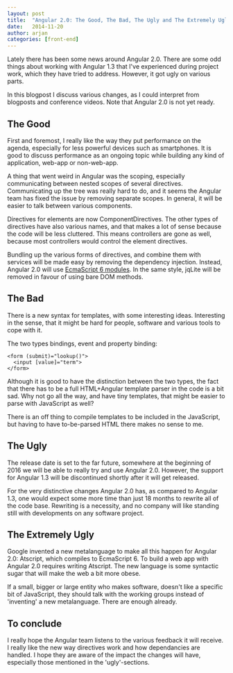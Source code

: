 ```yaml
---
layout: post
title:  "Angular 2.0: The Good, The Bad, The Ugly and The Extremely Ugly"
date:   2014-11-20
author: arjan
categories: [front-end]
---
```


Lately there has been some news around Angular 2.0. There are some odd things about working with Angular 1.3 that I've experienced during project work, which they have tried to address. However, it got ugly on various parts.

In this blogpost I discuss various changes, as I could interpret from blogposts and conference videos. Note that Angular 2.0 is not yet ready.

## The Good

First and foremost, I really like the way they put performance on the agenda, especially for less powerful devices such as smartphones. It is good to discuss performance as an ongoing topic while building any kind of application, web-app or non-web-app.

A thing that went weird in Angular was the scoping, especially communicating between nested scopes of several directives. Communicating up the tree was really hard to do, and it seems the Angular team has fixed the issue by removing separate scopes. In general, it will be easier to talk between various components.

Directives for elements are now ComponentDirectives. The other types of directives have also various names, and that makes a lot of sense because the code will be less cluttered. This means controllers are gone as well, because most controllers would control the element directives.

Bundling up the various forms of directives, and combine them with services will be made easy by removing the dependency injection. Instead, Angular 2.0 will use [EcmaScript 6 modules](http://www.2ality.com/2014/09/es6-modules-final.html). In the same style, jqLite will be removed in favour of using bare DOM methods.

## The Bad

There is a new syntax for templates, with some interesting ideas. Interesting in the sense, that it might be hard for people, software and various tools to cope with it.

The two types bindings, event and property binding:

    <form (submit)="lookup()">
      <input [value]="term">
    </form>


Although it is good to have the distinction between the two types, the fact that there has to be a full HTML+Angular template parser in the code is a bit sad. Why not go all the way, and have tiny templates, that might be easier to parse with JavaScript as well?

There is an off thing to compile templates to be included in the JavaScript, but having to have to-be-parsed HTML there makes no sense to me.

## The Ugly

The release date is set to the far future, somewhere at the beginning of 2016 we will be able to really try and use Angular 2.0. However, the support for Angular 1.3 will be discontinued shortly after it will get released.

For the very distinctive changes Angular 2.0 has, as compared to Angular 1.3, one would expect some more time than just 18 months to rewrite all of the code base. Rewriting is a necessity, and no company will like standing still with developments on any software project.

## The Extremely Ugly

Google invented a new metalanguage to make all this happen for Angular 2.0: Atscript, which compiles to EcmaScript 6. To build a web app with Angular 2.0 requires writing Atscript. The new language is some syntactic sugar that will make the web a bit more obese.

If a small, bigger or large entity who makes software, doesn't like a specific bit of JavaScript, they should talk with the working groups instead of 'inventing' a new metalanguage. There are enough already.

## To conclude

I really hope the Angular team listens to the various feedback it will receive. I really like the new way directives work and how dependancies are handled. I hope they are aware of the impact the changes will have, especially those mentioned in the 'ugly'-sections.